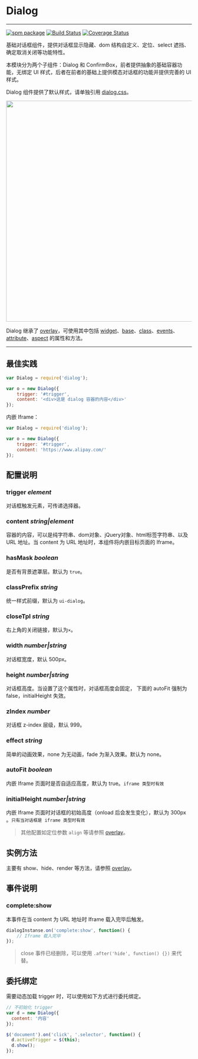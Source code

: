 # Dialog

---

[![spm package](http://spmjs.io/badge/arale-dialog)](http://spmjs.io/package/arale-dialog)
[![Build Status](https://img.shields.io/travis/aralejs/dialog.svg?style=flat)](https://travis-ci.org/aralejs/dialog)
[![Coverage Status](https://img.shields.io/coveralls/aralejs/dialog.svg?style=flat)](https://coveralls.io/r/aralejs/dialog)

基础对话框组件，提供对话框显示隐藏、dom 结构自定义、定位、select 遮挡、确定取消关闭等功能特性。

本模块分为两个子组件：Dialog 和 ConfirmBox，前者提供抽象的基础容器功能，无绑定 UI 样式，后者在前者的基础上提供模态对话框的功能并提供完善的 UI 样式。

Dialog 组件提供了默认样式，请单独引用 [dialog.css](https://github.com/aralejs/dialog/blob/master/src/dialog.css)。

<img width="600" src="https://t.alipayobjects.com/images/T1bexeXgxiXXXXXXXX.png">

Dialog 继承了 [overlay](http://aralejs.org/overlay/)，可使用其中包括 [widget](http://aralejs.org/widget/)、[base](http://aralejs.org/base/)、[class](http://aralejs.org/class/)、[events](http://aralejs.org/events/)、[attribute](http://aralejs.org/base/docs/attribute.html)、[aspect](http://aralejs.org/base/docs/aspect.html) 的属性和方法。

---

## 最佳实践

```js
var Dialog = require('dialog');

var o = new Dialog({
    trigger: '#trigger',
    content: '<div>这是 dialog 容器的内容</div>'
});
```

内嵌 Iframe：

```js
var Dialog = require('dialog');

var o = new Dialog({
    trigger: '#trigger',
    content: 'https://www.alipay.com/'
});
```

## 配置说明

### trigger *element*

对话框触发元素，可传递选择器。

### content *string|element*

容器的内容，可以是纯字符串、dom对象、jQuery对象、html标签字符串、以及 URL 地址。当 content 为 URL 地址时，本组件将内嵌目标页面的 Iframe。

### hasMask *boolean*

是否有背景遮罩层。默认为 `true`。

### classPrefix *string*

统一样式前缀，默认为 `ui-dialog`。

### closeTpl *string*

右上角的关闭链接，默认为`×`。

### width *number|string*

对话框宽度，默认 500px。

### height *number|string*

对话框高度。当设置了这个属性时，对话框高度会固定，
下面的 autoFit 强制为 false，initialHeight 失效。

### zIndex *number*

对话框 z-index 层级，默认 999。

### effect *string*

简单的动画效果，none 为无动画，fade 为渐入效果。默认为 none。

### autoFit *boolean*

内嵌 Iframe 页面时是否自适应高度，默认为 true。`iframe 类型时有效`

### initialHeight *number|string*

内嵌 Iframe 页面时对话框的初始高度（onload 后会发生变化），默认为 300px 。`只有当对话框是 iframe 类型时有效`


> 其他配置如定位参数 `align` 等请参照 [overlay](http://aralejs.org/overlay/)。


## 实例方法

主要有 show、hide、render 等方法，请参照 [overlay](http://aralejs.org/overlay/)。


## 事件说明

### complete:show

本事件在当 content 为 URL 地址时 Iframe 载入完毕后触发。

```js
dialogInstanse.on('complete:show', function() {
    // Iframe 载入完毕
});
```

> close 事件已经删除，可以使用 `.after('hide', function() {})` 来代替。


## 委托绑定

需要动态加载 trigger 时，可以使用如下方式进行委托绑定。

```js
// 不初始化 trigger
var d = new Dialog({
  content: '内容'
});

$('document').on('click', '.selector', function() {
  d.activeTrigger = $(this);
  d.show();
});
```

